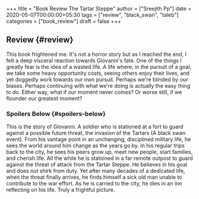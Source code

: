 +++
title = "Book Review The Tartar Steppe"
author = ["Sreejith Pp"]
date = 2020-05-07T00:00:00+05:30
tags = ["review", "black_swan", "taleb"]
categories = ["book_review"]
draft = false
+++

## Review {#review}

This book frightened me. It's not a horror story but as I reached the end, I felt a deep visceral reaction towards Giovanni's fate. One of the things I greatly fear is the idea of a wasted life. A life where, in the pursuit of a goal, we take some heavy opportunity costs, seeing others enjoy their lives, and yet doggedly work towards our own pursuit. Perhaps we're blinded by our biases. Perhaps continuing with what we're doing is actually the easy thing to do. Either way, what if our moment never comes? Or worse still, if we flounder our greatest moment?


### Spoilers Below {#spoilers-below}

This is the story of Giovanni. A soldier who is stationed at a fort to guard against a possible future threat, the invasion of the Tartars (A black swan event). From his vantage point in an unchanging, disciplined military life, he sees the world around him change as the years go by. In his regular trips back to the city, he sees his peers grow up, meet new people, start families, and cherish life. All the while he is stationed in a far remote outpost to guard against the threat of attack from the Tartar Steppe. He believes in his goal and does not shirk from duty. Yet after many decades of a dedicated life, when the threat finally arrives, he finds himself a sick old man unable to contribute to the war effort. As he is carried to the city, he dies in an inn reflecting on his life. Truly a frightful picture.
